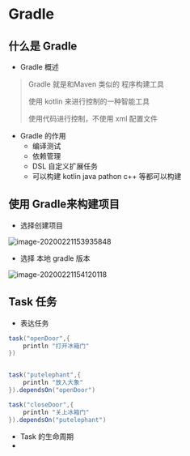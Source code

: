 # Gradle 

## 什么是 Gradle 

+ Gradle 概述

> Gradle 就是和Maven 类似的 程序构建工具
>
> 使用 kotlin 来进行控制的一种智能工具
>
> 使用代码进行控制，不使用 xml 配置文件

+ Gradle 的作用
  + 编译测试
  + 依赖管理
  + DSL 自定义扩展任务
  + 可以构建 kotlin java pathon c++ 等都可以构建

## 使用 Gradle来构建项目

+ 选择创建项目

![image-20200221153935848](D:\temp\xmind\kotlin\phase3Image\image-20200221153935848.png)

+ 选择 本地 gradle 版本

![image-20200221154120118](D:\temp\xmind\kotlin\phase3Image\image-20200221154120118.png)

## Task 任务

+ 表达任务

```groovy
task("openDoor",{
    println "打开冰箱门"
})


task("putelephant",{
    println "放入大象"
}).dependsOn("openDoor")

task("closeDoor",{
    println "关上冰箱门"
}).dependsOn("putelephant")
```

+ Task 的生命周期
+  













